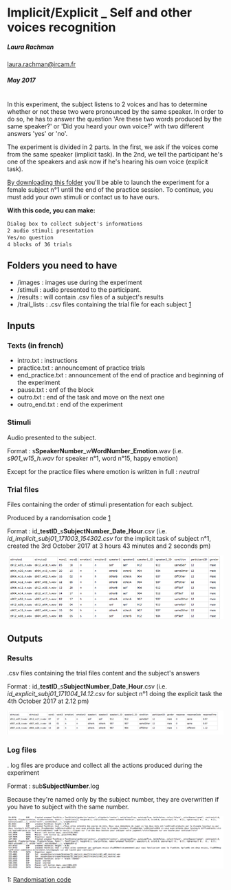# Implicit/Explicit _ Self and other voices recognition
##### Laura Rachman 
laura.rachman@ircam.fr
##### May 2017

# 

In this experiment, the subject listens to 2 voices and has to determine whether or not these two were pronounced by the same speaker. In order to do so, he has to answer the question 'Are these two words produced by the same speaker?' or 'Did you heard your own voice?' with two different answers 'yes' or 'no'.

The experiment is divided in 2 parts. In the first, we ask if the voices come from the same speaker (implicit task). In the 2nd, we tell the participant he's one of the speakers and ask now if he's hearing his own voice (explicit task).


[By downloading this folder](https://github.com/creamlab/Cream_Code/archive/master.zip) you'll be able to launch the experiment for a female subject n°1 until the end of the practice session. To continue, you must add your own stimuli or contact us to have ours.

**With this code, you can make:**

	Dialog box to collect subject's informations
	2 audio stimuli presentation
	Yes/no question
	4 blocks of 36 trials

## Folders you need to have

- /images : images use during the experiment
- /stimuli : audio presented to the participant. 
- /results : will contain .csv files of a subject's results
- /trail\_lists : .csv files containing the trial file for each subject [1](https://github.com/creamlab/...)

## Inputs

### Texts (in french)
- intro.txt : instructions
- practice.txt : announcement of practice trials
- end\_practice.txt : announcement of the end of practice and beginning of the experiment
- pause.txt : enf of the block
- outro.txt : end of the task and move on the next one
- outro\_end.txt : end of the experiment



### Stimuli
Audio presented to the subject.

Format : s**SpeakerNumber**\_w**WordNumber**\_**Emotion**.wav (i.e. *s901\_w15\_h.wav* for speaker n°1, word n°15, happy emotion) 

Except for the practice files where emotion is written in full : *neutral*

### Trial files
Files containing the order of stimuli presentation for each subject.

Produced by a randomisation code [1](https://github.com/creamlab/...)

Format : id\_**testID**\_s**SubjectNumber**\_**Date**\_**Hour**.csv (i.e. *id\_implicit\_subj01\_171003\_154302.csv* for the implicit task of subject n°1, created the 3rd October 2017 at 3 hours 43 minutes and 2 seconds pm)

![Trial File](https://github.com/creamlab/Cream_Code/blob/master/Images/TrialFile.png)

## Outputs

### Results
.csv files containing the trial files content and the subject's answers

Format : id\_**testID**\_s**SubjectNumber**\_**Date**\_**Hour**.csv (i.e. *id\_explicit\_subj01\_171004\_14.12.csv* for subject n°1 doing the explicit task the 4th October 2017 at 2.12 pm)

![Results File](https://github.com/creamlab/Cream_Code/blob/master/Images/Results.png)
### Log files
. log files are produce and collect all the actions produced during the experiment

Format : sub**SubjectNumber**.log

Because they're named only by the subject number, they are overwritten if you have to subject with the same number.

![Log File](https://github.com/creamlab/Cream_Code/blob/master/Images/Log.png)

1: [Randomisation code](https://github.com/creamlab/Cream_Code/tree/master/Implicit%20Explicit/Randomisation)


